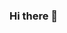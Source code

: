 ### Hi there 👋

<!--
**KhantParthkumarA/KhantParthkumarA** is a ✨ _special_ ✨ repository because its `README.md` (this file) appears on your GitHub profile.

Here are some ideas to get you started:

- 🔭 I’m currently working on Node.js, React.js
- 🌱 I’m currently learning Cloude Computing, Machine Learning, Algorithm Desining, Distributed Operating System, Data Structure
- 👯 I’m looking to collaborate on Node.js, Typescript, Javascript
- 🤔 I’m looking for help with UI UX Designers
- 💬 Ask me about - Sr. MERN Stack Developer 
- 📫 How to reach me: [Twitter](https://twitter.com/KhantParthkumar), [Linkedin](https://www.linkedin.com/in/parthkumar-khant-8765b5130), [Facebook]()
-->
